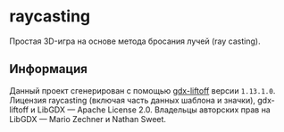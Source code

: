 # raycasting

Простая 3D-игра на основе метода бросания лучей (ray casting).

## Информация

Данный проект сгенерирован с помощью [gdx-liftoff](https://github.com/libgdx/gdx-liftoff) версии `1.13.1.0`.
Лицензия raycasting (включая часть данных шаблона и значки), gdx-liftoff и LibGDX — Apache License 2.0.
Владельцы авторских прав на LibGDX — Mario Zechner и Nathan Sweet.

